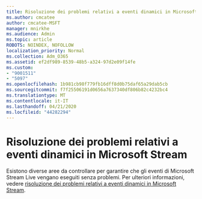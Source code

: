 ```yaml
---
title: Risoluzione dei problemi relativi a eventi dinamici in Microsoft Stream
ms.author: cmcatee
author: cmcatee-MSFT
manager: mnirkhe
ms.audience: Admin
ms.topic: article
ROBOTS: NOINDEX, NOFOLLOW
localization_priority: Normal
ms.collection: Adm_O365
ms.assetid: ef2df989-8539-48b5-a324-97d2e09f14fe
ms.custom:
- "9001511"
- "5097"
ms.openlocfilehash: 1b981cb98f779fb16dff8d0b75daf65a29dab5cb
ms.sourcegitcommit: f7f25506191d0656a7637340df806b82c4232bc4
ms.translationtype: MT
ms.contentlocale: it-IT
ms.lasthandoff: 04/21/2020
ms.locfileid: "44282294"
---
```

# <a name="troubleshooting-live-events-in-microsoft-stream"></a>Risoluzione dei problemi relativi a eventi dinamici in Microsoft Stream

Esistono diverse aree da controllare per garantire che gli eventi di Microsoft Stream Live vengano eseguiti senza problemi. Per ulteriori informazioni, vedere [risoluzione dei problemi relativi a eventi dinamici in Microsoft Stream](https://docs.microsoft.com/stream/live-event-troubleshooting).
